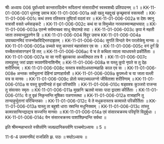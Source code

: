 श्रीः
अध्यायः 006
पूर्वाध्याये कान्तारादित्वेन रूपितानां संसारादीनां स्वस्वशब्दैः प्रतिपादनम् ॥ 1 ॥
KK-11-01-006-001	धृतराष्ट्र उवाच 
KK-11-01-006-001a	अहो खलु महद्दुःखं कृच्छ्रवासं वसत्यसौ ।
KK-11-01-006-001c	कथं तस्य रतिस्तत्र तुष्टिर्वा वदतां वर ॥
KK-11-01-006-002a	स देशः क्वनु यत्रासौ वसते धर्मसङ्कटे ।
KK-11-01-006-002c	कथं वा स विमुच्येत नरस्तस्मान्महाभयात् ॥
KK-11-01-006-003a	एतन्मे सर्वमाचक्ष्व साधु चेष्टामहे तदा ।
KK-11-01-006-003c	कृपा मे महती जाता तस्याभ्युद्धरणेन हि ॥
KK-11-01-006-004	विदुर उवाच 
KK-11-01-006-004a	उपाख्यानमिदं राजन्मोक्षविद्भिरुदाहृतम् ।
KK-11-01-006-004c	सुगतिं विन्दते येन परलोकेषु मानवः ॥
KK-11-01-006-005a	उच्यते यत्तु कान्तारं महासंसार एव सः ।
KK-11-01-006-005c	वनं दुर्गं हि यच्चैतत्संसारगहनं हि तत् ॥
KK-11-01-006-006ac	ये च ते कथिता व्याला व्याधयस्ते प्रकीर्तिताः ॥
KK-11-01-006-007a	या सा नारी बृहत्काया अध्यतिष्ठत तत्र वै ।
KK-11-01-006-007c	तामाहुस्तु जरां प्राज्ञा रूपवर्णविनाशिनीम् ॥
KK-11-01-006-008a	स यस्तु कूपो नृपते स तु देहः शरीरिणाम् ।
KK-11-01-006-008c	यस्तत्र वसतेऽधस्तान्महाहिः काल एव सः ।
KK-11-01-006-008e	अन्तकः सर्वभूतानां देहिनां प्राणाहार्यसौ ॥
KK-11-01-006-009a	कूपमध्ये च या जाता वल्ली यत्र स मानवः ।
KK-11-01-006-009c	प्रोतो ययाऽभवल्लग्नो जीविताशा शरीरिणाम् ॥
KK-11-01-006-010a	स यस्तु कूपपीनाहे तं वृक्षं परिसर्पति ।
KK-11-01-006-010c	षड्वक्त्रः कुञ्जरो राजन्स तु संवत्सरः स्मृतः ॥
KK-11-01-006-011a	मुखानि ऋतवो मासाः पादा द्वादशा कीर्तिताः ।
KK-11-01-006-011c	ये तु वृक्षं निकृन्तन्ति मूषिकाः पन्नगास्तथा ॥
KK-11-01-006-012a	रात्र्यहानि तु तान्याहुर्भूतानां परिचिन्तकाः ।
KK-11-01-006-012c	ये ते मधुकरास्तत्र कामास्ते परिकीर्तिताः ॥
KK-11-01-006-013a	यास्तु ता बहुशो धाराः स्रवन्ति मधुनिस्रवम् ।
KK-11-01-006-013c	तांस्तु कामरसान्विन्द्याद्यत्र सज्जन्ति मानवाः ॥
KK-11-01-006-014a	एवं संसारचक्रस्य परिवृत्तिं विदुर्बुधाः ।
KK-11-01-006-014c	येन संसारचक्रस्य पाशांश्छिन्दन्ति सर्वथा ॥ 

इति श्रीमन्महाभारते स्त्रीपर्वणि जलप्रदानिकपर्वणि पञ्चमोऽध्यायः ॥ 5 ॥

11-6-4 उपमानमिदं राजन्निति झ. पाठः ॥ षष्ठोऽध्यायः ॥
